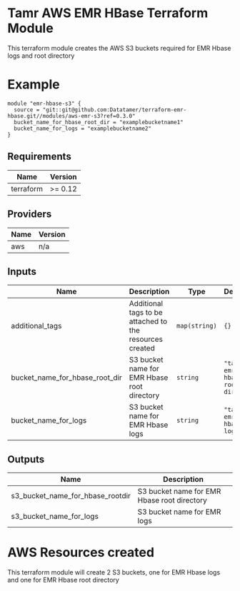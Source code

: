 # Tamr AWS EMR HBase Terraform Module
This terraform module creates the AWS S3 buckets required for EMR Hbase logs and root directory

# Example
```
module "emr-hbase-s3" {
  source = "git::git@github.com:Datatamer/terraform-emr-hbase.git//modules/aws-emr-s3?ref=0.3.0"
  bucket_name_for_hbase_root_dir = "examplebucketname1"
  bucket_name_for_logs = "examplebucketname2"
}
```

<!-- BEGINNING OF PRE-COMMIT-TERRAFORM DOCS HOOK -->
## Requirements

| Name | Version |
|------|---------|
| terraform | >= 0.12 |

## Providers

| Name | Version |
|------|---------|
| aws | n/a |

## Inputs

| Name | Description | Type | Default | Required |
|------|-------------|------|---------|:--------:|
| additional\_tags | Additional tags to be attached to the resources created | `map(string)` | `{}` | no |
| bucket\_name\_for\_hbase\_root\_dir | S3 bucket name for EMR Hbase root directory | `string` | `"tamr-emr-hbase-root-dir"` | no |
| bucket\_name\_for\_logs | S3 bucket name for EMR Hbase logs | `string` | `"tamr-emr-hbase-logs"` | no |

## Outputs

| Name | Description |
|------|-------------|
| s3\_bucket\_name\_for\_hbase\_rootdir | S3 bucket name for EMR Hbase root directory |
| s3\_bucket\_name\_for\_logs | S3 bucket name for EMR logs |

<!-- END OF PRE-COMMIT-TERRAFORM DOCS HOOK -->

# AWS Resources created
This terraform module will create 2 S3 buckets, one for EMR Hbase logs and one for EMR Hbase root directory
